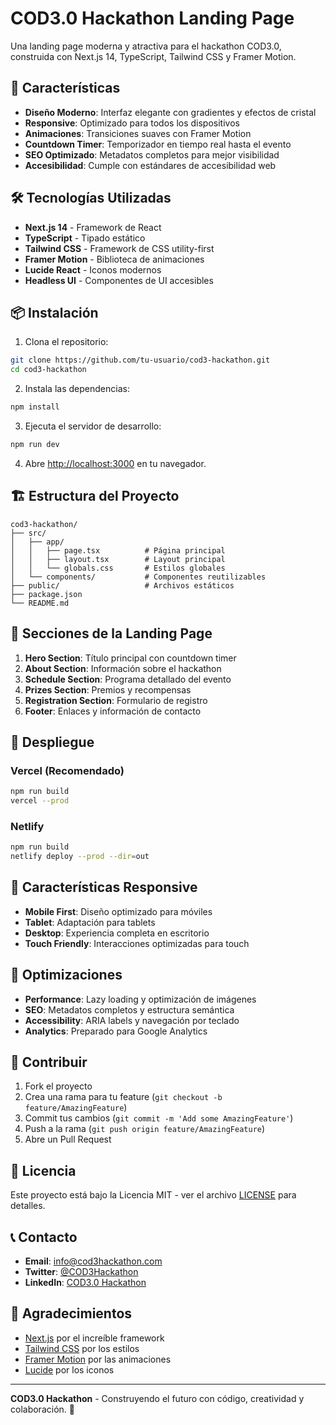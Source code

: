 # COD3.0 Hackathon Landing Page

Una landing page moderna y atractiva para el hackathon COD3.0, construida con Next.js 14, TypeScript, Tailwind CSS y Framer Motion.

## 🚀 Características

- **Diseño Moderno**: Interfaz elegante con gradientes y efectos de cristal
- **Responsive**: Optimizado para todos los dispositivos
- **Animaciones**: Transiciones suaves con Framer Motion
- **Countdown Timer**: Temporizador en tiempo real hasta el evento
- **SEO Optimizado**: Metadatos completos para mejor visibilidad
- **Accesibilidad**: Cumple con estándares de accesibilidad web

## 🛠️ Tecnologías Utilizadas

- **Next.js 14** - Framework de React
- **TypeScript** - Tipado estático
- **Tailwind CSS** - Framework de CSS utility-first
- **Framer Motion** - Biblioteca de animaciones
- **Lucide React** - Iconos modernos
- **Headless UI** - Componentes de UI accesibles

## 📦 Instalación

1. Clona el repositorio:
```bash
git clone https://github.com/tu-usuario/cod3-hackathon.git
cd cod3-hackathon
```

2. Instala las dependencias:
```bash
npm install
```

3. Ejecuta el servidor de desarrollo:
```bash
npm run dev
```

4. Abre [http://localhost:3000](http://localhost:3000) en tu navegador.

## 🏗️ Estructura del Proyecto

```
cod3-hackathon/
├── src/
│   ├── app/
│   │   ├── page.tsx          # Página principal
│   │   ├── layout.tsx        # Layout principal
│   │   └── globals.css       # Estilos globales
│   └── components/           # Componentes reutilizables
├── public/                   # Archivos estáticos
├── package.json
└── README.md
```

## 🎨 Secciones de la Landing Page

1. **Hero Section**: Título principal con countdown timer
2. **About Section**: Información sobre el hackathon
3. **Schedule Section**: Programa detallado del evento
4. **Prizes Section**: Premios y recompensas
5. **Registration Section**: Formulario de registro
6. **Footer**: Enlaces y información de contacto

## 🚀 Despliegue

### Vercel (Recomendado)
```bash
npm run build
vercel --prod
```

### Netlify
```bash
npm run build
netlify deploy --prod --dir=out
```

## 📱 Características Responsive

- **Mobile First**: Diseño optimizado para móviles
- **Tablet**: Adaptación para tablets
- **Desktop**: Experiencia completa en escritorio
- **Touch Friendly**: Interacciones optimizadas para touch

## 🎯 Optimizaciones

- **Performance**: Lazy loading y optimización de imágenes
- **SEO**: Metadatos completos y estructura semántica
- **Accessibility**: ARIA labels y navegación por teclado
- **Analytics**: Preparado para Google Analytics

## 🤝 Contribuir

1. Fork el proyecto
2. Crea una rama para tu feature (`git checkout -b feature/AmazingFeature`)
3. Commit tus cambios (`git commit -m 'Add some AmazingFeature'`)
4. Push a la rama (`git push origin feature/AmazingFeature`)
5. Abre un Pull Request

## 📄 Licencia

Este proyecto está bajo la Licencia MIT - ver el archivo [LICENSE](LICENSE) para detalles.

## 📞 Contacto

- **Email**: info@cod3hackathon.com
- **Twitter**: [@COD3Hackathon](https://twitter.com/COD3Hackathon)
- **LinkedIn**: [COD3.0 Hackathon](https://linkedin.com/company/cod3-hackathon)

## 🙏 Agradecimientos

- [Next.js](https://nextjs.org/) por el increíble framework
- [Tailwind CSS](https://tailwindcss.com/) por los estilos
- [Framer Motion](https://www.framer.com/motion/) por las animaciones
- [Lucide](https://lucide.dev/) por los iconos

---

**COD3.0 Hackathon** - Construyendo el futuro con código, creatividad y colaboración. 🚀
